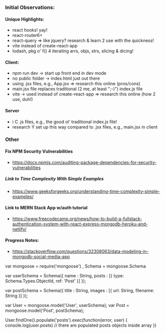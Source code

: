 ### Initial Observations: ###

 #### Unique Highlights: ####
 - react hooks! yay!
 - react-router6+
 - react-query => like jquery? research & learn 2 use with the quickness!
 - vite instead of create-react-app 
 - lodash, pkg o' f() 4 iterating arrs, objs, strs, slicing & dicing! 

 #### Client: ####
  - npm run dev -> start up front end in dev mode
  - no public folder -> index.html just out there
  - using .jsx files, e.g., App.jsx => research this online (pros/cons)
  - main.jsx file replaces traditional (2 me, at least ";-)") index.js file
  - vite -> used instead of create-react-app => research this online (how 2 use, duh!)

 #### Server ####
  - i C .js files, e.g., the good ol' traditional index.js file!
   - research Y set up this way compared to .jsx files, e.g., main.jsx in client

### Other ###
 #### Fix NPM Security Vulnerabilities ####
 - https://docs.npmjs.com/auditing-package-dependencies-for-security-vulnerabilities

 
##### Link to Time Complexity With Simple Examples #####
 - https://www.geeksforgeeks.org/understanding-time-complexity-simple-examples/

 #### Link to MERN Stack App w/auth tutorial
 - https://www.freecodecamp.org/news/how-to-build-a-fullstack-authentication-system-with-react-express-mongodb-heroku-and-netlify/

 #### Progress Notes: ####
  - https://stackoverflow.com/questions/32308063/data-modeling-in-mongodb-social-media-app

  var mongoose = require('mongoose')
    , Schema = mongoose.Schema
  
  var userSchema = Schema({
    name    : String,
    posts : [{ type: Schema.Types.ObjectId, ref: 'Post' }]
  });
  
  var postSchema = Schema({
    title    : String,
    images   : [{ url: String, filename: String }]
  });
  
  var User  = mongoose.model('User', userSchema);
  var Post = mongoose.model('Post', postSchema);

  User.findOne().populate('posts').exec(function(error, user) {
  console.log(user.posts) // there are populated posts objects inside array
  })